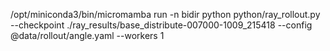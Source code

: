 /opt/miniconda3/bin/micromamba run -n bidir python python/ray_rollout.py --checkpoint ./ray_results/base_distribute-007000-1009_215418 --config @data/rollout/angle.yaml --workers 1
